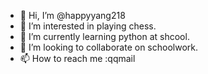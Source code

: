 - 👋 Hi, I’m @happyyang218
- 👀 I’m interested in playing chess.
- 🌱 I’m currently learning python at shcool.
- 💞️ I’m looking to collaborate on schoolwork.
- 📫 How to reach me :qqmail

<!---
happyyang218/happyyang218 is a ✨ special ✨ repository because its `README.md` (this file) appears on your GitHub profile.
You can click the Preview link to take a look at your changes.
--->
